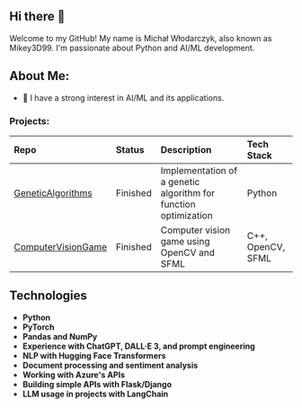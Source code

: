 ## Hi there 👋

Welcome to my GitHub! My name is Michał Włodarczyk, also known as Mikey3D99.
I'm passionate about Python and AI/ML development.

## About Me:
- 👀 I have a strong interest in AI/ML and its applications.

### Projects:

| Repo | Status | Description | Tech Stack |
| :--- | :--- | :--- | :--- |
| [GeneticAlgorithms](https://github.com/Mikey3D99/GeneticAlgorithms) | Finished | Implementation of a genetic algorithm for function optimization | Python |
| [ComputerVisionGame](https://github.com/Mikey3D99/ComputerVisionGame) | Finished | Computer vision game using OpenCV and SFML | C++, OpenCV, SFML |

## Technologies
- **Python**
- **PyTorch**
- **Pandas and NumPy**
- **Experience with ChatGPT, DALL·E 3, and prompt engineering**
- **NLP with Hugging Face Transformers**
- **Document processing and sentiment analysis**
- **Working with Azure's APIs**
- **Building simple APIs with Flask/Django**
- **LLM usage in projects with LangChain**
